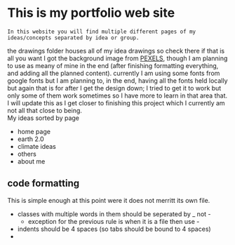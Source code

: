 # This is my portfolio web site

    In this website you will find multiple different pages of my ideas/concepts separated by idea or group.
the drawings folder houses all of my idea drawings so check there if that is all you want
I got the background image from [PEXELS](https://www.pexels.com/), though I am planning to use as meany of mine in the end (after finishing formatting everything, and adding all the planned content).
currently I am using some fonts from google fonts but I am planning to, in the end, having all the fonts held locally but again that is for after I get the design down; I tried to get it to work but only some of them work sometimes so I have more to learn in that area that.
I will update this as I get closer to finishing this project which I currently am not all that close to being.  
My ideas sorted by page
 - home page
 - earth 2.0
 - climate ideas
 - others
 - about me

## code formatting

This is simple enough at this point were it does not merritt its own file.
 - classes with multiple words in them should be seperated by _ not - 
   - exception for the previous rule is when it is a file then use -
 - indents should be 4 spaces (so tabs should be bound to 4 spaces)
 - 